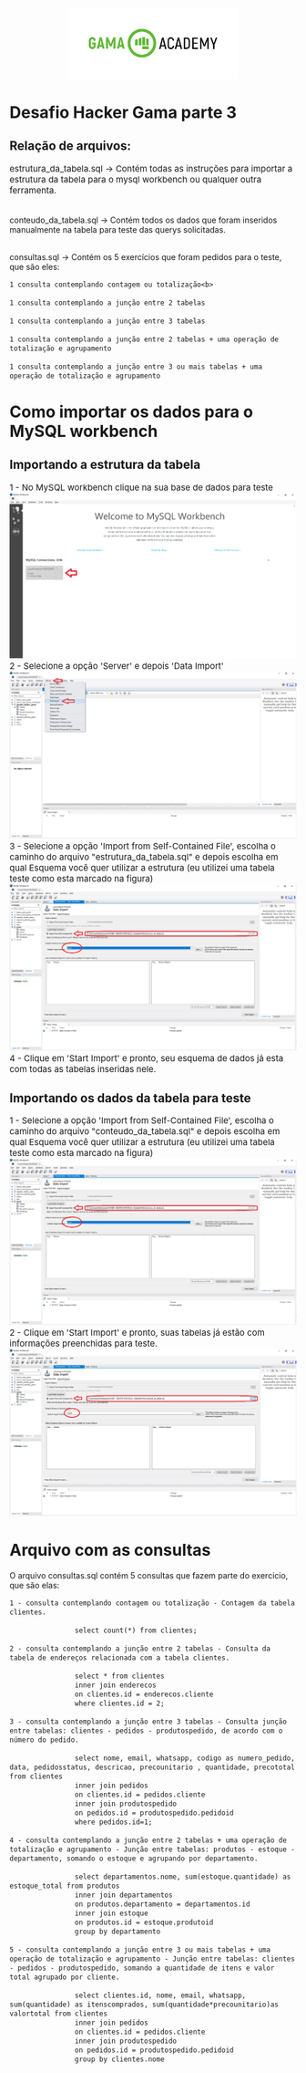 <div style="text-align:center"><img src='./imgpaste/gamalogo.png' width='300'></div>
<b><h1>Desafio Hacker Gama parte 3</b></h1>
<h2>Relação de arquivos:</h2>
<p style='font-size:15px'>
estrutura_da_tabela.sql -> Contém todas as instruções para importar a estrutura da tabela para o mysql workbench ou qualquer outra ferramenta. <br><br>

conteudo_da_tabela.sql -> Contém todos os dados que foram inseridos manualmente na tabela para teste das querys solicitadas. <br><br>

consultas.sql -> Contém os 5 exercícios que foram pedidos para o teste, que são eles:

    1 consulta contemplando contagem ou totalização<b>

    1 consulta contemplando a junção entre 2 tabelas

    1 consulta contemplando a junção entre 3 tabelas

    1 consulta contemplando a junção entre 2 tabelas + uma operação de totalização e agrupamento

    1 consulta contemplando a junção entre 3 ou mais tabelas + uma operação de totalização e agrupamento


<h1>Como importar os dados para o MySQL workbench</h1>
<h2>Importando a estrutura da tabela</h2>
<p style='font-size:15px'>
1 - No MySQL workbench clique na sua base de dados para teste
<img src='./imgpaste/2021-05-20-20-46-19.png'>
2 - Selecione a opção 'Server' e depois 'Data Import'
<img src='./imgpaste/2021-05-20-20-59-42.png'>
3 - Selecione a opção 'Import from Self-Contained File', escolha o caminho do arquivo "estrutura_da_tabela.sql" e depois escolha em qual Esquema você quer utilizar a estrutura (eu utilizei uma tabela teste como esta marcado na figura)
<img src='./imgpaste/2021-05-20-21-07-45.png'>
4 - Clique em 'Start Import' e pronto, seu esquema de dados já esta com todas as tabelas inseridas nele.


<h2>Importando os dados da tabela para teste</h2>
<p style='font-size:15px'>
1 - Selecione a opção 'Import from Self-Contained File', escolha o caminho do arquivo "conteudo_da_tabela.sql" e depois escolha em qual Esquema você quer utilizar a estrutura (eu utilizei uma tabela teste como esta marcado na figura)
<img src='./imgpaste/2021-05-20-21-07-45.png'>
2 - Clique em 'Start Import' e pronto, suas tabelas já estão com informações preenchidas para teste.
<img src='./imgpaste/2021-05-20-21-22-09.png'>

<h1>Arquivo com as consultas</h1>
O arquivo consultas.sql contém 5 consultas que fazem parte do exercicio, que são elas:
    
    1 - consulta contemplando contagem ou totalização - Contagem da tabela clientes.

                    select count(*) from clientes; 

    2 - consulta contemplando a junção entre 2 tabelas - Consulta da tabela de endereços relacionada com a tabela clientes.

                    select * from clientes
                    inner join enderecos
                    on clientes.id = enderecos.cliente
                    where clientes.id = 2;

    3 - consulta contemplando a junção entre 3 tabelas - Consulta junção entre tabelas: clientes - pedidos - produtospedido, de acordo com o número do pedido.

                    select nome, email, whatsapp, codigo as numero_pedido, data, pedidosstatus, descricao, precounitario , quantidade, precototal from clientes
                    inner join pedidos 
                    on clientes.id = pedidos.cliente
                    inner join produtospedido
                    on pedidos.id = produtospedido.pedidoid
                    where pedidos.id=1;

    4 - consulta contemplando a junção entre 2 tabelas + uma operação de totalização e agrupamento - Junção entre tabelas: produtos - estoque - departamento, somando o estoque e agrupando por departamento.

                    select departamentos.nome, sum(estoque.quantidade) as estoque_total from produtos
                    inner join departamentos
                    on produtos.departamento = departamentos.id
                    inner join estoque
                    on produtos.id = estoque.produtoid
                    group by departamento

    5 - consulta contemplando a junção entre 3 ou mais tabelas + uma operação de totalização e agrupamento - Junção entre tabelas: clientes - pedidos - produtospedido, somando a quantidade de itens e valor total agrupado por cliente.  

                    select clientes.id, nome, email, whatsapp, sum(quantidade) as itenscomprados, sum(quantidade*precounitario)as valortotal from clientes
                    inner join pedidos 
                    on clientes.id = pedidos.cliente
                    inner join produtospedido
                    on pedidos.id = produtospedido.pedidoid
                    group by clientes.nome

    
</p>

